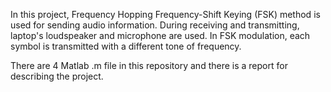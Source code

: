 In this project, Frequency Hopping Frequency-Shift Keying (FSK) method is used for sending audio information. During receiving and transmitting, laptop's loudspeaker and microphone are used. In FSK modulation, each symbol is transmitted with a different tone of frequency.
 
 There are 4 Matlab .m file in this repository and there is a report for describing the project.
